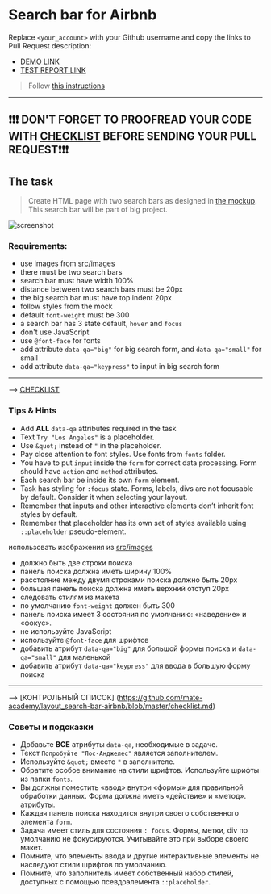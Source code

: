 # Search bar for Airbnb
Replace `<your_account>` with your Github username and copy the links to Pull Request description:
- [DEMO LINK](https://github.com/Yevhenii-Stanchenko/layout_search-bar-airbnb/)
- [TEST REPORT LINK](https://github.com/Yevhenii-Stanchenko/layout_search-bar-airbnb/report/html_report/)

> Follow [this instructions](https://mate-academy.github.io/layout_task-guideline/#how-to-solve-the-layout-tasks-on-github)

___

## ❗️❗️❗️ DON'T FORGET TO PROOFREAD YOUR CODE WITH [CHECKLIST](https://github.com/mate-academy/layout_search-bar-airbnb/blob/master/checklist.md) BEFORE SENDING YOUR PULL REQUEST❗️❗️❗️

## The task
> Create HTML page with two search bars as designed in [the mockup](https://www.figma.com/file/kf3AWulK9elrNk34wtpjPw/Airbnb-Search-bar?node-id=0%3A1). This search bar will be part of big project.

![screenshot](./references/search-bar-example.png)

### Requirements:
- use images from [src/images](src/images)
- there must be two search bars
- search bar must have width 100%
- distance between two search bars must be 20px
- the big search bar must have top indent 20px
- follow styles from the mock
- default `font-weight` must be 300
- a search bar has 3 state default, `hover` and `focus`
- don't use JavaScript
- use `@font-face` for fonts
- add attribute `data-qa="big"` for big search form, and `data-qa="small"` for small
- add attribute `data-qa="keypress"` to input in big search form
---
--> [CHECKLIST](https://github.com/mate-academy/layout_search-bar-airbnb/blob/master/checklist.md)

### Tips & Hints
- Add **ALL** `data-qa` attributes required in the task
- Text `Try "Los Angeles"` is a placeholder.
- Use `&quot;` instead of `"` in the placeholder.
- Pay close attention to font styles. Use fonts from `fonts` folder.
- You have to put `input` inside the `form` for correct data processing. Form should have `action` and `method`
attributes.
- Each search bar be inside its own `form` element.
- Task has styling for `:focus` state. Forms, labels, divs are not focusable by default. Consider it when selecting your
layout.
- Remember that inputs and other interactive elements don’t inherit font styles by default.
- Remember that placeholder has its own set of styles available using `::placeholder` pseudo-element.


использовать изображения из [src/images](src/images)
- должно быть две строки поиска
- панель поиска должна иметь ширину 100%
- расстояние между двумя строками поиска должно быть 20px
- большая панель поиска должна иметь верхний отступ 20px
- следовать стилям из макета
- по умолчанию `font-weight` должен быть 300
- панель поиска имеет 3 состояния по умолчанию: «наведение» и «фокус».
- не используйте JavaScript
- используйте `@font-face` для шрифтов
- добавить атрибут `data-qa="big"` для большой формы поиска и `data-qa="small"` для маленькой
- добавить атрибут `data-qa="keypress"` для ввода в большую форму поиска
---
--> [КОНТРОЛЬНЫЙ СПИСОК] (https://github.com/mate-academy/layout_search-bar-airbnb/blob/master/checklist.md)

### Советы и подсказки
- Добавьте **ВСЕ** атрибуты `data-qa`, необходимые в задаче.
- Текст `Попробуйте "Лос-Анджелес"` является заполнителем.
- Используйте `&quot;` вместо `"` в заполнителе.
- Обратите особое внимание на стили шрифтов. Используйте шрифты из папки `fonts`.
- Вы должны поместить «ввод» внутри «формы» для правильной обработки данных. Форма должна иметь «действие» и «метод».
атрибуты.
- Каждая панель поиска находится внутри своего собственного элемента `form`.
- Задача имеет стиль для состояния `: focus`. Формы, метки, div по умолчанию не фокусируются. Учитывайте это при выборе своего
макет.
- Помните, что элементы ввода и другие интерактивные элементы не наследуют стили шрифтов по умолчанию.
- Помните, что заполнитель имеет собственный набор стилей, доступных с помощью псевдоэлемента `::placeholder`.